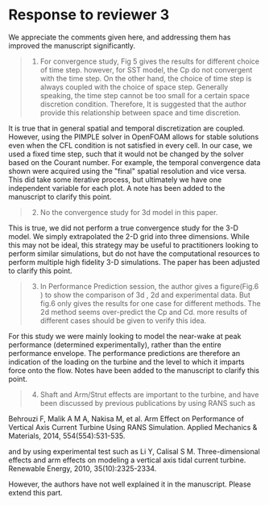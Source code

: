 # Response to reviewer 3

We appreciate the comments given here, and addressing them has improved the manuscript significantly.

>1. For convergence study, Fig 5 gives the results for different choice of time step. however, for SST model, the Cp do not convergent with the time step. On the other hand, the choice of time step is always coupled with the choice of space step. Generally speaking, the time step cannot be too small for a certain space discretion condition. Therefore, It is suggested that the author provide this relationship between space and time discretion.

It is true that in general spatial and temporal discretization are coupled.
However, using the PIMPLE solver in OpenFOAM allows for stable solutions even
when the CFL condition is not satisfied in every cell. In our case, we used a
fixed time step, such that it would not be changed by the solver based on the
Courant number. For example, the temporal convergence data shown were acquired
using the "final" spatial resolution and vice versa. This did take some
iterative process, but ultimately we have one independent variable for each
plot. A note has been added to the manuscript to clarify this point.

>2. No the convergence study for 3d model in this paper.

This is true, we did not perform a true convergence study for the 3-D model. We
simply extrapolated the 2-D grid into three dimensions. While this may not be
ideal, this strategy may be useful to practitioners looking to perform similar
simulations, but do not have the computational resources to perform multiple
high fidelity 3-D simulations. The paper has been adjusted to clarify this
point.

>3. In Performance Prediction session, the author gives a figure(Fig.6 ) to show the comparison of 3d , 2d and experimental data. But fig.6 only gives the results for one case for different methods. The 2d method seems over-predict the Cp and Cd. more results of different cases should be given to verify this idea.

For this study we were mainly looking to model the near-wake at peak performance
(determined experimentally), rather than the entire performance envelope. The
performance predictions are therefore an indication of the loading on the
turbine and the level to which it imparts force onto the flow. Notes have been
added to the manuscript to clarify this point.

>4. Shaft and Arm/Strut effects are important to the turbine, and have been discussed by previous publications by using RANS such as
>
Behrouzi F, Malik A M A, Nakisa M, et al. Arm Effect on Performance of Vertical Axis Current Turbine Using RANS Simulation. Applied Mechanics & Materials, 2014, 554(554):531-535.
>
and by using experimental test such as
Li Y, Calisal S M. Three-dimensional effects and arm effects on modeling a vertical axis tidal current turbine. Renewable Energy, 2010, 35(10):2325-2334.
>
However, the authors have not well explained it in the manuscript. Please extend this part.
